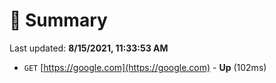# 📖 Summary
Last updated: **8/15/2021, 11:33:53 AM**

- `GET` [https://google.com](https://google.com) - **Up** (102ms)
